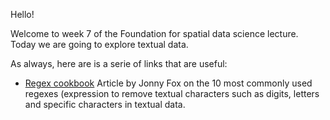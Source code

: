 Hello!

Welcome to week 7 of the Foundation for spatial data science lecture. Today we are going to explore textual data. 

As always, here are is a serie of links that are useful:
- [Regex cookbook](https://medium.com/factory-mind/regex-cookbook-most-wanted-regex-aa721558c3c1) Article by Jonny Fox on the 10 most commonly used regexes (expression to remove textual characters such as digits, letters and specific characters in textual data.

